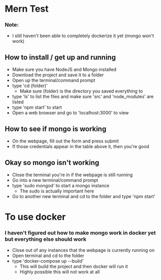 # Mern Test

### Note:
* I still haven't been able to completely dockerize it yet (mongo won't work)

## How to install / get up and running

* Make sure you have NodeJS and Mongo installed
* Download the project and save it to a folder
* Open up the terminal/command prompt
* type 'cd (folder)'
  * Make sure (folder) is the directory you saved everything to
* type 'ls' to list the files and make sure 'src' and 'node_modules' are listed
* type 'npm start' to start
* Open a web browser and go to 'localhost:3000' to view

## How to see if mongo is working

* On the webpage, fill out the form and press submit
* If those credentials appear in the table above it, then you're good

## Okay so mongo isn't working

* Close the terminal you're in if the webpage is still running
* Go into a new terminal/command prompt
* type 'sudo mongod' to start a mongo instance
  * The sudo is actually important here
* Go to another new terminal and cd to the folder and type 'npm start'

# To use docker
### I haven't figured out how to make mongo work in docker yet but everything else should work
* Close out of any instances that the webpage is currently running on
* Open terminal and cd to the folder
* type 'docker-compose up --build'
  * This will build the project and then docker will run it
  * Highly possible this will not work at all
